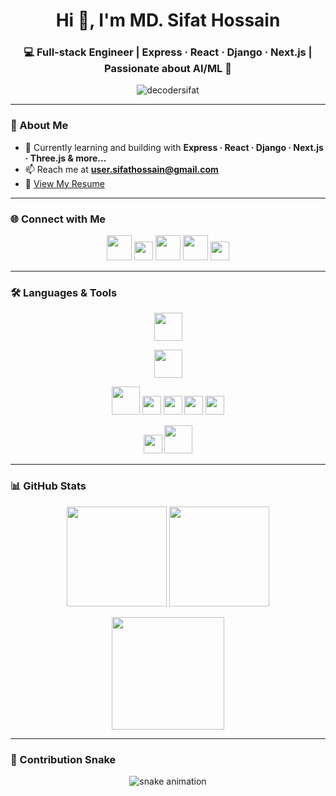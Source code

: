 <h1 align="center">Hi 👋, I'm MD. Sifat Hossain</h1>
<h3 align="center">💻 Full-stack Engineer | Express · React · Django · Next.js | Passionate about AI/ML 🤖</h3>

<p align="center">
  <img src="https://komarev.com/ghpvc/?username=decodersifat&label=Profile%20views&color=0e75b6&style=flat" alt="decodersifat" />
</p>

---

### 🚀 About Me  
- 🌱 Currently learning and building with **Express · React · Django · Next.js · Three.js & more...**  
- 📫 Reach me at **user.sifathossain@gmail.com**  
- 📄 [View My Resume](https://drive.google.com/file/d/12O0xoJU_gXBNibwFAW8Arv7CLIvoz_UK/view)

---

### 🌐 Connect with Me  
<p align="center">
  <a href="https://linkedin.com/in/decodersifat"><img src="https://skillicons.dev/icons?i=linkedin" height="40"/></a>
  <a href="https://kaggle.com/decodersifat"><img src="https://img.shields.io/badge/Kaggle-20BEFF?style=for-the-badge&logo=kaggle&logoColor=white" height="30"/></a>
  <a href="https://fb.com/sifat404"><img src="https://skillicons.dev/icons?i=facebook" height="40"/></a>
  <a href="https://www.youtube.com/c/inqbic"><img src="https://skillicons.dev/icons?i=youtube" height="40"/></a>
  <a href="https://codeforces.com/profile/iamsifathossain"><img src="https://img.shields.io/badge/Codeforces-445f9d?style=for-the-badge&logo=codeforces&logoColor=white" height="30"/></a>
</p>

---

### 🛠️ Languages & Tools  

<p align="center">
  <!-- Main stack -->
  <img src="https://skillicons.dev/icons?i=html,css,js,ts,react,nextjs,tailwind,express,django,nodejs,python,mysql,postgresql,mongodb,redis" height="45"/>
</p>

<p align="center">
  <!-- DevOps & Cloud -->
  <img src="https://skillicons.dev/icons?i=docker,kubernetes,git,github,aws,gcp" height="45"/>
</p>

<p align="center">
  <!-- AI/ML & Data -->
  <img src="https://skillicons.dev/icons?i=tensorflow" height="45"/>
  <img src="https://img.shields.io/badge/Pandas-150458?style=for-the-badge&logo=pandas&logoColor=white" height="30"/>
  <img src="https://img.shields.io/badge/Scikit--Learn-F7931E?style=for-the-badge&logo=scikitlearn&logoColor=white" height="30"/>
  <img src="https://img.shields.io/badge/Seaborn-2E4C6D?style=for-the-badge&logo=python&logoColor=white" height="30"/>
  <img src="https://img.shields.io/badge/SQLite-07405E?style=for-the-badge&logo=sqlite&logoColor=white" height="30"/>
</p>

<p align="center">
  <!-- Design -->
  <img src="https://img.shields.io/badge/Adobe%20XD-FF61F6?style=for-the-badge&logo=adobexd&logoColor=white" height="30"/>
  <img src="https://skillicons.dev/icons?i=figma" height="45"/>
</p>

---

### 📊 GitHub Stats  

<p align="center">
  <img src="https://github-readme-stats.vercel.app/api?username=decodersifat&show_icons=true&theme=tokyonight" height="160"/>
  <img src="https://github-readme-stats.vercel.app/api/top-langs?username=decodersifat&layout=compact&theme=tokyonight" height="160"/>
</p>

<p align="center">
  <img src="https://github-readme-streak-stats.herokuapp.com/?user=decodersifat&theme=tokyonight" height="180"/>
</p>

---

### 🐍 Contribution Snake  
<p align="center">
  <img src="https://raw.githubusercontent.com/decodersifat/decodersifat/output/github-contribution-grid-snake.svg" alt="snake animation"/>
</p>
